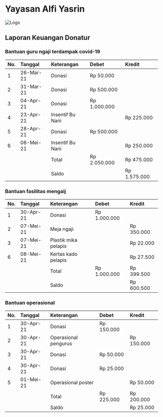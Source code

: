 # Yayasan Alfi Yasrin

![Logo](https://alfiyasrin.github.io/donations/logo.png)

## Laporan Keuangan Donatur

### Bantuan guru ngaji terdampak covid-19

| No. | Tanggal | Keterangan | Debet | Kredit |
|:-|:-|:-|:-|:-|
| 1 | 26-Mar-21 | Donasi |    Rp 50.000 | |
| 2 | 31-Mar-21 | Donasi |   Rp 500.000 | |
| 3 | 04-Apr-21 | Donasi | Rp 1.000.000 | |
| 4 | 23-Apr-21 | Insentif Bu Nani | | Rp 225.000 |
| 5 | 28-Apr-21 | Donasi | Rp 500.000 | |
| 6 | 08-Mei-21 | Insentif Bu Nani | | Rp 250.000 |
|  |  | Total | Rp 2.050.000 | Rp 475.000 |
|  |  | Saldo |  | Rp 1.575.000 |

### Bantuan fasilitas mengaij

| No. | Tanggal | Keterangan | Debet | Kredit |
|:-|:-|:-|:-|:-|
| 1 | 30-Apr-21 | Donasi | Rp 1.000.000 | |
| 2 | 07-Mei-21 | Meja ngaji | | Rp 350.000 |
| 3 | 07-Mei-21 | Plastik mika pelapis | | Rp 22.000 |
| 6 | 08-Mei-21 | Kertas kado pelapis | | Rp 27.500 |
|  |  | Total | Rp 1.000.000 | Rp 399.500 |
|  |  | Saldo |  | Rp 600.500 |

### Bantuan operasional

| No. | Tanggal | Keterangan | Debet | Kredit |
|:-|:-|:-|:-|:-|
| 1 | 30-Apr-21 | Donasi | Rp 150.000 | |
| 2 | 30-Apr-21 | Operasional pengurus | | Rp 150.000 |
| 3 | 30-Apr-21 | Donasi | Rp 50.000 | |
| 4 | 30-Apr-21 | Donasi | Rp 25.000 | |
| 5 | 01-Mei-21 | Operasional poster | | Rp 50.000 |
|  |  | Total | Rp 225.000 | Rp 200.000 |
|  |  | Saldo |  | Rp 25.000 |
